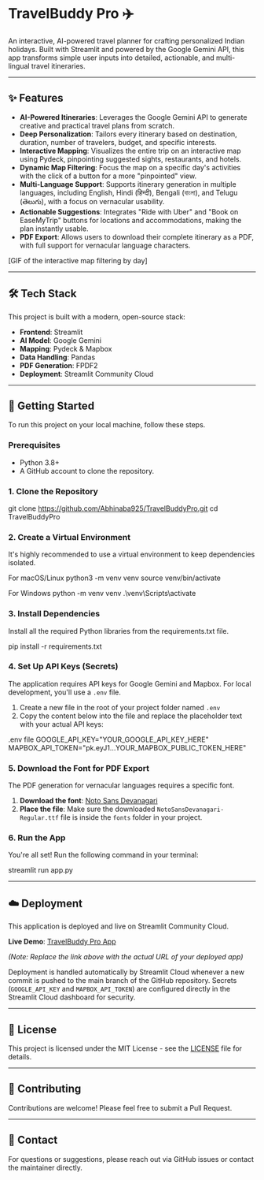 # TravelBuddy Pro ✈️

An interactive, AI-powered travel planner for crafting personalized Indian holidays. Built with Streamlit and powered by the Google Gemini API, this app transforms simple user inputs into detailed, actionable, and multi-lingual travel itineraries.

---

## ✨ Features

* **AI-Powered Itineraries**: Leverages the Google Gemini API to generate creative and practical travel plans from scratch.
* **Deep Personalization**: Tailors every itinerary based on destination, duration, number of travelers, budget, and specific interests.
* **Interactive Mapping**: Visualizes the entire trip on an interactive map using Pydeck, pinpointing suggested sights, restaurants, and hotels.
* **Dynamic Map Filtering**: Focus the map on a specific day's activities with the click of a button for a more "pinpointed" view.
* **Multi-Language Support**: Supports itinerary generation in multiple languages, including English, Hindi (हिन्दी), Bengali (বাংলা), and Telugu (తెలుగు), with a focus on vernacular usability.
* **Actionable Suggestions**: Integrates "Ride with Uber" and "Book on EaseMyTrip" buttons for locations and accommodations, making the plan instantly usable.
* **PDF Export**: Allows users to download their complete itinerary as a PDF, with full support for vernacular language characters.

[GIF of the interactive map filtering by day]

---

## 🛠️ Tech Stack

This project is built with a modern, open-source stack:

* **Frontend**: Streamlit
* **AI Model**: Google Gemini
* **Mapping**: Pydeck & Mapbox
* **Data Handling**: Pandas
* **PDF Generation**: FPDF2
* **Deployment**: Streamlit Community Cloud

---

## 🚀 Getting Started

To run this project on your local machine, follow these steps.

### Prerequisites

* Python 3.8+
* A GitHub account to clone the repository.

### 1. Clone the Repository

git clone https://github.com/Abhinaba925/TravelBuddyPro.git
cd TravelBuddyPro


### 2. Create a Virtual Environment

It's highly recommended to use a virtual environment to keep dependencies isolated.

For macOS/Linux
python3 -m venv venv
source venv/bin/activate

For Windows
python -m venv venv
.\venv\Scripts\activate


### 3. Install Dependencies

Install all the required Python libraries from the requirements.txt file.

pip install -r requirements.txt


### 4. Set Up API Keys (Secrets)

The application requires API keys for Google Gemini and Mapbox. For local development, you'll use a `.env` file.

1. Create a new file in the root of your project folder named `.env`
2. Copy the content below into the file and replace the placeholder text with your actual API keys:

.env file
GOOGLE_API_KEY="YOUR_GOOGLE_API_KEY_HERE"
MAPBOX_API_TOKEN="pk.eyJ1...YOUR_MAPBOX_PUBLIC_TOKEN_HERE"


### 5. Download the Font for PDF Export

The PDF generation for vernacular languages requires a specific font.

1. **Download the font**: [Noto Sans Devanagari](https://fonts.google.com/noto/specimen/Noto+Sans+Devanagari)
2. **Place the file**: Make sure the downloaded `NotoSansDevanagari-Regular.ttf` file is inside the `fonts` folder in your project.

### 6. Run the App

You're all set! Run the following command in your terminal:

streamlit run app.py


---

## ☁️ Deployment

This application is deployed and live on Streamlit Community Cloud.

**Live Demo**: [TravelBuddy Pro App](https://your-app-name.streamlit.app)

*(Note: Replace the link above with the actual URL of your deployed app)*

Deployment is handled automatically by Streamlit Cloud whenever a new commit is pushed to the main branch of the GitHub repository. Secrets (`GOOGLE_API_KEY` and `MAPBOX_API_TOKEN`) are configured directly in the Streamlit Cloud dashboard for security.

---

## 📝 License

This project is licensed under the MIT License - see the [LICENSE](LICENSE) file for details.

---

## 🤝 Contributing

Contributions are welcome! Please feel free to submit a Pull Request.

---

## 📧 Contact

For questions or suggestions, please reach out via GitHub issues or contact the maintainer directly.

